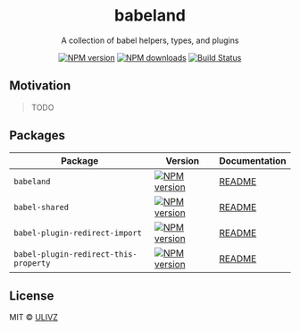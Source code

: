 <h1 align="center">babeland</h1>

<p align="center">
  A collection of babel helpers, types, and plugins
</p>

<p align="center">
    <a href="https://npmjs.com/package/babel-shared"><img src="https://img.shields.io/npm/v/babel-shared.svg?style=flat" alt="NPM version"></a> 
    <a href="https://npmjs.com/package/babel-shared"><img src="https://img.shields.io/npm/dm/babel-shared.svg?style=flat" alt="NPM downloads"></a> 
    <a href="https://circleci.com/gh/saojs/babel-shared"><img src="https://img.shields.io/circleci/project/saojs/babel-shared/master.svg?style=flat" alt="Build Status"></a> 
</p>

## Motivation

> TODO

## Packages

| Package                               | Version                                                                                                                                                                                   | Documentation                                 |
| ------------------------------------- | ----------------------------------------------------------------------------------------------------------------------------------------------------------------------------------------- | --------------------------------------------- |
| `babeland`                            | <a href="https://npmjs.com/package/babeland"><img src="https://img.shields.io/npm/v/babeland.svg?style=flat" alt="NPM version"></a>                                                       | [README](./packages/babeland/README.md) |
| `babel-shared`                        | <a href="https://npmjs.com/package/babel-shared"><img src="https://img.shields.io/npm/v/babel-shared.svg?style=flat" alt="NPM version"></a>                                               | [README](./packages/babel-shared/README.md) |
| `babel-plugin-redirect-import`        | <a href="https://npmjs.com/package/babel-plugin-redirect-import"><img src="https://img.shields.io/npm/v/babel-plugin-redirect-import.svg?style=flat" alt="NPM version"></a>               | [README](./packages/babel-plugin-redirect-import/README.md) |
| `babel-plugin-redirect-this-property` | <a href="https://npmjs.com/package/babel-plugin-redirect-this-property"><img src="https://img.shields.io/npm/v/babel-plugin-redirect-this-property.svg?style=flat" alt="NPM version"></a> | [README](./packages/babel-plugin-redirect-this-property/README.md) |

## License

MIT &copy; [ULIVZ](https://github.com/ulivz)
